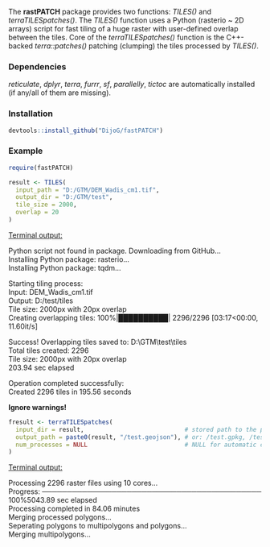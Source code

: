 The **rastPATCH** package provides two functions: *TILES()* and *terraTILESpatches()*. 
The *TILES()* function uses a Python (rasterio  ~ 2D arrays) script for fast tiling of a huge raster with user-defined overlap between the tiles.
Core of the *terraTILESpatches()* function is the C++-backed *terra::patches()* patching (clumping) the tiles processed by *TILES()*.

### Dependencies
*reticulate*, *dplyr*, *terra*, *furrr*, *sf*, *parallelly*, *tictoc* are automatically installed (if any/all of them are missing).

### Installation

```r
devtools::install_github("DijoG/fastPATCH")
```
### Example

```r
require(fastPATCH)

result <- TILES(
  input_path = "D:/GTM/DEM_Wadis_cm1.tif",
  output_dir = "D:/GTM/test",
  tile_size = 2000,
  overlap = 20
)
```
<ins>Terminal output:</ins>

Python script not found in package. Downloading from GitHub...<br/>
Installing Python package: rasterio...<br/>
Installing Python package: tqdm...<br/>

Starting tiling process:<br/>
    Input: DEM_Wadis_cm1.tif<br/>
    Output: D:/test/tiles<br/>
    Tile size: 2000px with 20px overlap<br/>
Creating overlapping tiles: 100%|██████████| 2296/2296 [03:17<00:00, 11.60it/s]<br/>

Success! Overlapping tiles saved to: D:\GTM\test\tiles<br/>
Total tiles created: 2296<br/>
Tile size: 2000px with 20px overlap<br/>
203.94 sec elapsed<br/>

Operation completed successfully:<br/>
Created 2296 tiles in 195.56 seconds

**Ignore warnings!**

```r
fresult <- terraTILESpatches(
  input_dir = result,                            # stored path to the processed tiles' directory
  output_path = paste0(result, "/test.geojson"), # or: /test.gpkg, /test.shp
  num_processes = NULL                           # NULL for automatic core detection capped at 10 cores
)
```
<ins>Terminal output:</ins>

Processing 2296 raster files using 10 cores...<br/>
 Progress: ──────────────────────────────────────────── 100%5043.89 sec elapsed<br/>
Processing completed in 84.06 minutes<br/>
Merging processed polygons...<br/>
Seperating polygons to multipolygons and polygons...<br/>
Merging multipolygons...<br/>
